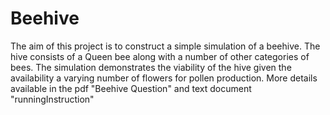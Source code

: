 # Beehive
 The aim of this project is to construct a simple simulation of a beehive. The hive consists of a Queen bee along with a number of other categories of bees. The simulation demonstrates the viability of the hive given the availability a varying number of flowers for pollen production. More details available in the pdf "Beehive Question" and text document "runningInstruction"
